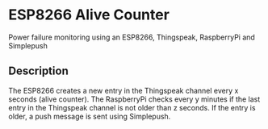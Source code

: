 # ESP8266 Alive Counter
Power failure monitoring using an ESP8266, Thingspeak, RaspberryPi and Simplepush

## Description
The ESP8266 creates a new entry in the Thingspeak channel every x seconds (alive counter).
The RaspberryPi checks every y minutes if the last entry in the Thingspeak channel is not older than z seconds.
If the entry is older, a push message is sent using Simplepush.
